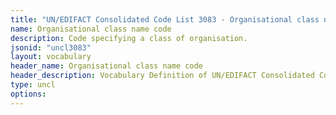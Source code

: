 ```yaml
---
title: "UN/EDIFACT Consolidated Code List 3083 - Organisational class name code (20B) JSON-LD Vocabulary"
name: Organisational class name code
description: Code specifying a class of organisation.
jsonid: "uncl3083"
layout: vocabulary
header_name: Organisational class name code
header_description: Vocabulary Definition of UN/EDIFACT Consolidated Code List 3083 - Organisational class name code (20B) semantics in HTML format. JSON-LD format is available at [uncl3083.jsonld](/vocabulary/uncl3083.jsonld)
type: uncl
options:
---
```

